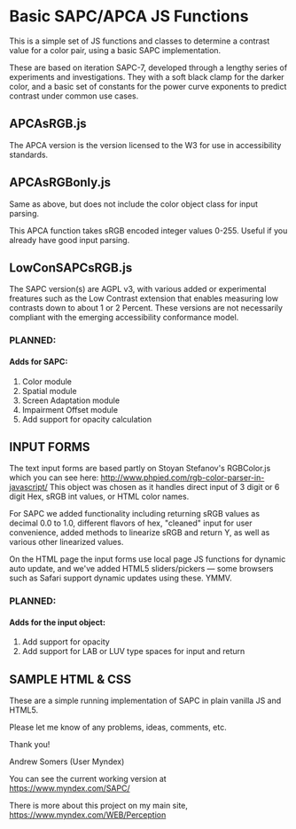 # Basic SAPC/APCA JS Functions

This is a simple set of JS functions and classes to determine a contrast value for a color pair, using a basic SAPC implementation. 

These are based on iteration SAPC-7, developed through a lengthy series of experiments and investigations. They with a soft black clamp for the darker color, and a basic set of constants for the power curve exponents to predict contrast under common use cases.

## APCAsRGB.js
The APCA version is the version licensed to the W3 for use in accessibility standards.

## APCAsRGBonly.js
Same as above, but does not include the color object class for input parsing.

This APCA function takes sRGB encoded integer values 0-255. Useful if you already have good input parsing.

## LowConSAPCsRGB.js
The SAPC version(s) are AGPL v3, with various added or experimental freatures such as the Low Contrast extension that enables measuring low contrasts down to about 1 or 2 Percent. These versions are not necessarily compliant with the emerging accessibility conformance model.

### PLANNED:
#### Adds for SAPC:
1. Color module
2. Spatial module
3. Screen Adaptation module
4. Impairment Offset module
5. Add support for opacity calculation

## INPUT FORMS
The text input forms are based partly on Stoyan Stefanov's RGBColor.js which you can see here: http://www.phpied.com/rgb-color-parser-in-javascript/
This object was chosen as it handles direct input of 3 digit or 6 digit Hex, sRGB int values, or HTML color names. 

For SAPC we added functionality including returning sRGB values as decimal 0.0 to 1.0, different flavors of hex, "cleaned" input for user convenience, added methods to linearize sRGB and return Y, as well as various other linearized values.

On the HTML page the input forms use local page JS functions for dynamic auto update, and we've added HTML5 sliders/pickers — some browsers such as Safari support dynamic updates using these. YMMV.

### PLANNED:
#### Adds for the input object:
1. Add support for opacity
2. Add support for LAB or LUV type spaces for input and return

## SAMPLE HTML & CSS
These are a simple running implementation of SAPC in plain vanilla JS and HTML5.

Please let me know of any problems, ideas, comments, etc. 

Thank you!

Andrew Somers
(User Myndex)

You can see the current working version at https://www.myndex.com/SAPC/

There is more about this project on my main site, https://www.myndex.com/WEB/Perception
